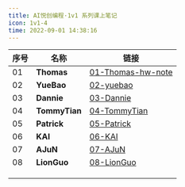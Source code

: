 ```yaml
---
title: AI悦创编程·1v1 系列课上笔记
icon: 1v1-4
time: 2022-09-01 14:38:16
---
```


| 序号 | 名称          | 链接                                                         |
| ---- | ------------- | ------------------------------------------------------------ |
| 01   | **Thomas**    | [01-Thomas-hw-note](01-Thomas-hw-note/01-Variable.md)        |
| 02   | **YueBao**    | [02-yuebao](02-yuebao/01-Plan.md)                            |
| 03   | **Dannie**    | [03-Dannie](03-Dannie/01.md)                                 |
| 04   | **TommyTian** | [04-TommyTian](04-TommyTian/01.md)                           |
| 05   | **Patrick**   | [05-Patrick](05-Patrick/01-CITS1401-Computational-Thinking-with-Python.md) |
| 06   | **KAI**       | [06-KAI](06-KAI/README.md)                                   |
| 07   | **AJuN**      | [07-AJuN](07-AJuN/01-W14-Worksheet-14-File-IO-and-CSV-Files) |
| 08   | **LionGuo**   | [08-LionGuo](08-LionGuo/01-Homework-Problem-DNA-sequencing.md) |
|      |               |                                                              |
|      |               |                                                              |
|      |               |                                                              |


